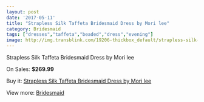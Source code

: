 ```yaml
---
layout: post
date: '2017-05-11'
title: "Strapless Silk Taffeta Bridesmaid Dress by Mori lee"
category: Bridesmaid
tags: ["dresses","taffeta","beaded","dress","evening"]
image: http://img.transblink.com/19206-thickbox_default/strapless-silk-taffeta-bridesmaid-dress-by-mori-lee.jpg
---
```

Strapless Silk Taffeta Bridesmaid Dress by Mori lee

On Sales: **$269.99**
<a href="https://www.transblink.com/en/bridesmaid/6002-strapless-silk-taffeta-bridesmaid-dress-by-mori-lee.html"><amp-img layout="responsive" width="600" height="600" src="//img.transblink.com/19206-thickbox_default/strapless-silk-taffeta-bridesmaid-dress-by-mori-lee.jpg" alt="Strapless Silk Taffeta Bridesmaid Dress by Mori lee 0" /></a>

Buy it: [Strapless Silk Taffeta Bridesmaid Dress by Mori lee](https://www.transblink.com/en/bridesmaid/6002-strapless-silk-taffeta-bridesmaid-dress-by-mori-lee.html "Strapless Silk Taffeta Bridesmaid Dress by Mori lee")

View more: [Bridesmaid](https://www.transblink.com/en/4-bridesmaid "Bridesmaid")